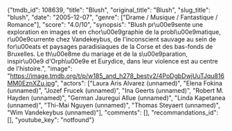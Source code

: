 {"tmdb_id": 108639, "title": "Blush", "original_title": "Blush", "slug_title": "blush", "date": "2005-12-07", "genre": ["Drame / Musique / Fantastique / Romance"], "score": "4.0/10", "synopsis": "Blush pr\u00e9sente une exploration en images et en chor\u00e9graphie de la probl\u00e9matique, r\u00e9currente chez Vandekeybus, de l'inconscient sauvage au sein de for\u00eats et paysages paradisiaques de la Corse et des bas-fonds de Bruxelles. Le th\u00e8me du mariage et de la s\u00e9paration, inspir\u00e9 d'Orph\u00e9e et Eurydice, dans leur violence est au centre de l'histoire.", "image": "https://image.tmdb.org/t/p/w185_and_h278_bestv2/4PoDgbDwjUuTJqu816MM0EznXZu.jpg", "actors": ["Laura Aris Alvarez (unnamed)", "Elena Fokina (unnamed)", "Jozef Frucek (unnamed)", "Ina Geerts (unnamed)", "Robert M. Hayden (unnamed)", "German Jauregui Allue (unnamed)", "Linda Kapetanea (unnamed)", "Thi-Mai Nguyen (unnamed)", "Thomas Steyaert (unnamed)", "Wim Vandekeybus (unnamed)"], "comments": [], "recommandations_id": [], "youtube_key": "notfound"}